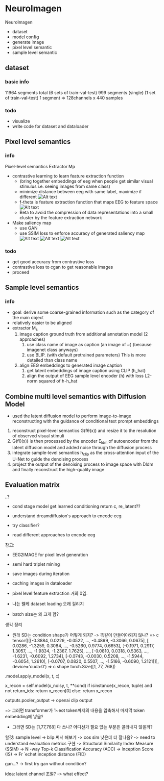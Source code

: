 # NeuroImagen

NeuroImagen
- dataset
- model config
- generate image
- pixel level semantic
- sample level semantic


## dataset
### basic info
11964 segments total (6 sets of train-val-test)
999 segments (single) (1 set of train-val-test)
1 segment => 128channels x 440 samples

### todo
- visualize
- write code for dataset and dataloader


## Pixel level semantics
### info
Pixel-level semantics Extractor Mp
- contrastive learning to learn feature extraction function 
    - (bring together embeddings of eeg when people get similar visual stimulus i.e. seeing images from same class)
    - minimize distance between eeg with same label, maximize if different
    ![Alt text](temp/image.png)
    - f-theta is feature extraction function that maps EEG to feature space
        ![Alt text](temp/image-1.png)
    - Beta to avoid the compression of data representations into a small cluster by the feature extraction network
- Make saliency map
    - use GAN
    - use SSIM loss to enforce accuracy of generated saliency map
    ![Alt text](temp/image-4.png)
    ![Alt text](temp/image-2.png)
    ![Alt text](temp/image-3.png)
    
### todo
- get good accuracy from contrastive loss
- contrastive loss to cgan to get reasonable images
- proceed

## Sample level semantics
### info
- goal: derive some coarse-grained information such as the category of the main object
- relatively easier to be aligned
- extractor M<sub>s</sub>
    1. image caption ground truth from additional annotation model (2 approaches)
        1. use class name of image as caption (an image of ~) (because imagenet class anyways)
        2. use BLIP. (with default pretrained parameters) This is more detailed than class name
    2. align EEG embeddings to generated image caption
        1. get latent embeddings of image caption using CLIP (h_hat)
        2. align the output of EEG sample level encoder (h) with loss L2-norm squared of h-h_hat

## Combine multi level semantics with Diffusion Model
- used the latent diffusion model to perform image-to-image reconstructing with the guidance of conditional text prompt embeddings
1. reconstruct pixel-level semantics G(fθ(x)) and resize it to the resolution of observed visual stimuli
2. G(fθ(x)) is then processed by the encoder E<sub>ldm</sub> of autoencoder from the latent diffusion model and added noise through the diffusion process
3. integrate sample-level semantics h<sub>clip</sub> as the cross-attention input of the U-Net to guide the denoising process
4. project the output of the denoising process to image space with Dldm and finally reconstruct the high-quality image


## Evaluation matrix
..?


- cond stage model get learned conditioning return c, re_latent??

- understand dreamdiffusion's approach to encode eeg
- try classifier?
- read different approaches to encode eeg


참고:
- EEG2IMAGE for pixel level generation




- semi hard triplet mining

- save images during iteration
- caching images in dataloader

- pixel level feature extraction 거의 0임.



- 나는 왤케 dataset loading 오래 걸리지
- batch size는 왜 크게 함?



생각 정리
- 원래 SD는 condition shape가 어떻게 되지? -> 똑같이 만들어야되지 않나?
=> c tensor([[[-0.3884,  0.0229, -0.0522,  ..., -0.4899, -0.3066,  0.0675],
         [ 0.0286, -1.3259,  0.3084,  ..., -0.5260,  0.9774,  0.6653],
         [-0.1971,  0.2917,  1.3057,  ..., -1.9834, -1.2367,  1.7625],
         ...,
         [-0.0810,  0.0318,  0.5363,  ..., -1.6231, -0.6092,  1.2734],
         [-0.0743, -0.0030,  0.5208,  ..., -1.5944, -0.6054,  1.2610],
         [-0.0707,  0.0820,  0.5507,  ..., -1.5166, -0.6090,  1.2121]]],
       device='cuda:0')
=> c shape torch.Size([1, 77, 768])


.model.apply_model(x, t, c)


x_recon = self.model(x_noisy, t, **cond)
if isinstance(x_recon, tuple) and not return_ids:
            return x_recon[0]
        else:
            return x_recon


outputs.pooler_output -> openai clip output

=> 그러면 transformer가 1~eot token까지의 내용을 압축해서 마지막 token embedding에 넣음?

- 그러면 SD는 [1,77,768] 다 쓰나? 어디선가 필요 없는 부분은 골라내지 않을까?

할것:
sample level -> blip 써서 해보기 -> cos sim 낮은데 더 잘나옴? -> need to understand
evaluation metrics 구현
-> Structural Similarity Index Measure (SSIM)
-> N -way Top-k Classification Accuracy (ACC)
-> Inception Score (IS)
-> Fr ́ echet inception distance (FID)

gan...?
-> first try gan without condition?

idea:
latent channel 조절? -> what effect?